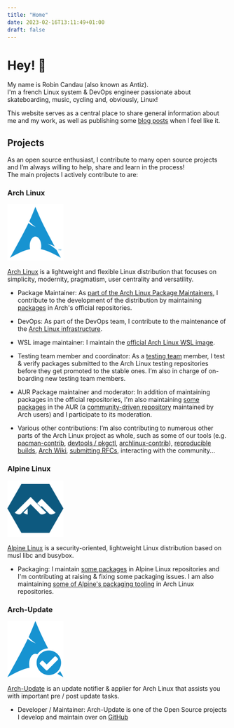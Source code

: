 ```yaml
---
title: "Home"
date: 2023-02-16T13:11:49+01:00
draft: false
---
```


# Hey! :wave:

My name is Robin Candau (also known as Antiz).  
I'm a french Linux system & DevOps engineer passionate about skateboarding, music, cycling and, obviously, Linux!

This website serves as a central place to share general information about me and my work, as well as publishing some [blog posts](https://antiz.fr/blog/) when I feel like it.

## Projects

As an open source enthusiast, I contribute to many open source projects and I’m always willing to help, share and learn in the process!  
The main projects I actively contribute to are:

### Arch Linux

![alt text](images/index/arch_linux-logo.png "Arch Linux logo")

[Arch Linux](https://archlinux.org) is a lightweight and flexible Linux distribution that focuses on simplicity, modernity, pragmatism, user centrality and versatility.

- Package Maintainer: As [part of the Arch Linux Package Maintainers](https://archlinux.org/people/package-maintainers/#Antiz), I contribute to the development of the distribution by maintaining [packages](https://archlinux.org/packages/?sort=&q=&maintainer=Antiz) in Arch's official repositories.

- DevOps: As part of the DevOps team, I contribute to the maintenance of the [Arch Linux infrastructure](https://gitlab.archlinux.org/archlinux/infrastructure).

- WSL image maintainer: I maintain the [official Arch Linux WSL image](https://gitlab.archlinux.org/archlinux/archlinux-wsl).

- Testing team member and coordinator: As a [testing team](https://wiki.archlinux.org/title/Arch_Testing_Team) member, I test & verify packages submitted to the Arch Linux testing repositories before they get promoted to the stable ones. I’m also in charge of on-boarding new testing team members.

- AUR Package maintainer and moderator: In addition of maintaining packages in the official repositories, I'm also maintaining [some packages](https://aur.archlinux.org/packages?O=0&SeB=M&K=Antiz&outdated=&SB=p&SO=d&PP=50&submit=Go) in the AUR (a [community-driven repository](https://wiki.archlinux.org/title/Arch_User_Repository) maintained by Arch users) and I participate to its moderation.

- Various other contributions: I’m also contributing to numerous other parts of the Arch Linux project as whole, such as some of our tools (e.g. [pacman-contrib](https://gitlab.archlinux.org/pacman/pacman-contrib), [devtools / pkgctl](https://gitlab.archlinux.org/archlinux/devtools), [archlinux-contrib](https://github.com/archlinux/contrib)), [reproducible builds](https://reproducible.archlinux.org/), [Arch Wiki](https://wiki.archlinux.org), [submitting RFCs](https://gitlab.archlinux.org/archlinux/rfcs), interacting with the community...

### Alpine Linux

![alt text](images/index/alpine_linux-logo.png "Alpine Linux logo")

[Alpine Linux](https://www.alpinelinux.org) is a security-oriented, lightweight Linux distribution based on musl libc and busybox.

- Packaging: I maintain [some packages](https://pkgs.alpinelinux.org/packages?name=&branch=edge&repo=&arch=&maintainer=Robin+Candau) in Alpine Linux repositories and I'm contributing at raising & fixing some packaging issues. I am also maintaining [some of Alpine's packaging tooling](https://archlinux.org/packages/?sort=&q=alpine&maintainer=Antiz&flagged=) in Arch Linux repositories.

### Arch-Update

![alt text](images/index/arch_update-logo.png "Arch-Update logo")

[Arch-Update](https://github.com/Antiz96/arch-update) is an update notifier & applier for Arch Linux that assists you with important pre / post update tasks.

- Developer / Maintainer: Arch-Update is one of the Open Source projects I develop and maintain over on [GitHub](https://github.com/Antiz96)
